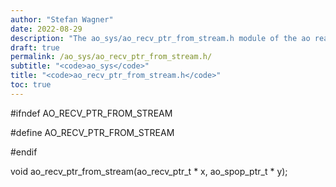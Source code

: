 ```yaml
---
author: "Stefan Wagner"
date: 2022-08-29
description: "The ao_sys/ao_recv_ptr_from_stream.h module of the ao real-time operating system."
draft: true
permalink: /ao_sys/ao_recv_ptr_from_stream.h/ 
subtitle: "<code>ao_sys</code>"
title: "<code>ao_recv_ptr_from_stream.h</code>"
toc: true
---
```


#ifndef AO_RECV_PTR_FROM_STREAM

#define AO_RECV_PTR_FROM_STREAM

#endif

void    ao_recv_ptr_from_stream(ao_recv_ptr_t * x, ao_spop_ptr_t * y);


